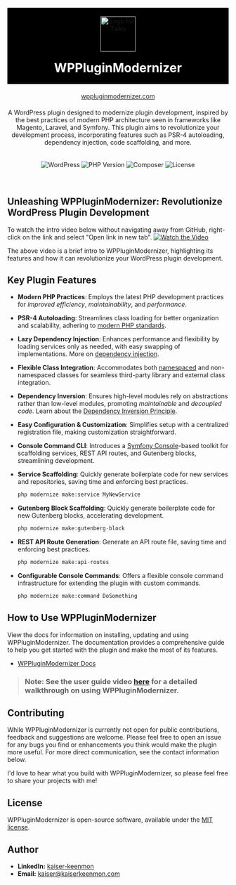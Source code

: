 

<p align="center" style="background-color:black; padding:20px; margin-bottom:0;">
  <img src="https://raw.githubusercontent.com/kaiserkeenmon/WPPluginModernizer/master/wppm-logo.png" width="80" alt="Logo for Taiko" />
</p>

<h1 align="center" style="background-color:black; color: white; padding-bottom: 20px; margin-top:0;">
  WPPluginModernizer
</h1>

<div align="center" style="padding-bottom:20px">
<a href="https://wppluginmodernizer.com">wppluginmodernizer.com</a>
</div>

<div align="center">
A WordPress plugin designed to modernize plugin development, inspired by the best practices of modern PHP 
architecture seen in frameworks like Magento, Laravel, and Symfony. This plugin aims to revolutionize your development 
process, incorporating features such as PSR-4 autoloading, dependency injection, code scaffolding, and more.
</div>

<div align="center" style="padding: 20px 0;">


![WordPress](https://img.shields.io/badge/WordPress-%3E%3D5.8-blue.svg)
![PHP Version](https://img.shields.io/badge/PHP-%3E%3D8.1-777BB4.svg)
![Composer](https://img.shields.io/badge/Composer-Enabled-885630.svg)
![License](https://img.shields.io/badge/license-MIT-green.svg)
</div>

## Unleashing WPPluginModernizer: Revolutionize WordPress Plugin Development

To watch the intro video below without navigating away from GitHub, right-click on the link and select "Open link in new tab". 
[![Watch the Video](https://raw.githubusercontent.com/kaiserkeenmon/WPPluginModernizer/master/thumb.png)](https://youtu.be/vkUaMRt0jx4?si=WC3izCFvam-Np7Aa "WPPluginModernizer Intro")

The above video is a brief intro to WPPluginModernizer, highlighting its features and how it can revolutionize your WordPress plugin development.

## Key Plugin Features

- **Modern PHP Practices**: Employs the latest PHP development practices for *improved efficiency*, *maintainability*, and *performance*.
- **PSR-4 Autoloading**: Streamlines class loading for better organization and scalability, adhering to [modern PHP standards](https://www.php-fig.org/psr/psr-4/).
- **Lazy Dependency Injection**: Enhances performance and flexibility by loading services only as needed, with easy swapping of implementations. More on [dependency injection](https://en.wikipedia.org/wiki/Dependency_injection).
- **Flexible Class Integration**: Accommodates both [namespaced](https://www.php.net/manual/en/language.namespaces.rationale.php) and non-namespaced classes for seamless third-party library and external class integration.
- **Dependency Inversion**: Ensures high-level modules rely on abstractions rather than low-level modules, promoting *maintainable* and *decoupled code*. Learn about the [Dependency Inversion Principle](https://en.wikipedia.org/wiki/Dependency_inversion_principle).
- **Easy Configuration & Customization**: Simplifies setup with a centralized registration file, making customization straightforward.
- **Console Command CLI**: Introduces a [Symfony Console](https://symfony.com/doc/current/components/console.html)-based toolkit for scaffolding services, REST API routes, and Gutenberg blocks, streamlining development.
    
- **Service Scaffolding**: Quickly generate boilerplate code for new services and repositories, saving time and enforcing best practices.  
    ```php
    php modernize make:service MyNewService
    ```
- **Gutenberg Block Scaffolding**: Quickly generate boilerplate code for new Gutenberg blocks, accelerating development.
    ```php
    php modernize make:gutenberg-block
    ```
- **REST API Route Generation**: Generate an API route file, saving time and enforcing best practices.
    ```php
    php modernize make:api-routes
    ```
- **Configurable Console Commands**: Offers a flexible console command infrastructure for extending the plugin with custom commands.
    ```php
    php modernize make:command DoSomething
    ```

## How to Use WPPluginModernizer

View the docs for information on installing, updating and using WPPluginModernizer. The documentation provides a comprehensive guide to help you get started with the plugin and make the most of its features.

- [WPPluginModernizer Docs](https://kaiserkeenmon.github.io/WPPluginModernizer/)

> ### Note: See the user guide video [here](https://youtu.be/eTvLHtiRS0M?si=fUJcH44IuZ_N9zTB) for a detailed walkthrough on using WPPluginModernizer.

## Contributing

While WPPluginModernizer is currently not open for public contributions, feedback and suggestions are welcome. Please feel 
free to open an issue for any bugs you find or enhancements you think would make the plugin more useful. 
For more direct communication, see the contact information below.

I'd love to hear what you build with WPPluginModernizer, so please feel free to share your projects with me!

## License

WPPluginModernizer is open-source software, available under the [MIT license](LICENSE).

## Author

- **LinkedIn:** [kaiser-keenmon](https://linkedin.com/in/kaiser-keenmon)
- **Email:** [kaiser@kaiserkeenmon.com](mailto:kaiser@kaiserkeenmon.com)

